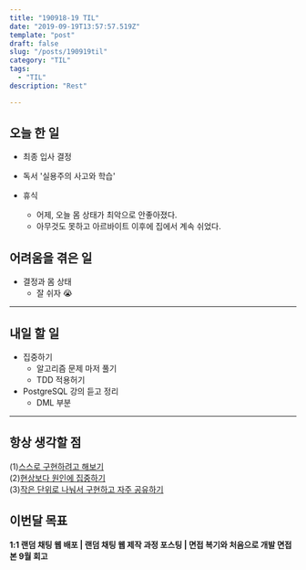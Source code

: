 ```yaml
---
title: "190918-19 TIL"
date: "2019-09-19T13:57:57.519Z"
template: "post"
draft: false
slug: "/posts/190919til"
category: "TIL"
tags:
  - "TIL"
description: "Rest"

---
```


## 오늘 한 일

- 최종 입사 결정
- 독서 '실용주의 사고와 학습'

- 휴식
  - 어제, 오늘 몸 상태가 최악으로 안좋아졌다.
  - 아무것도 못하고 아르바이트 이후에 집에서 계속 쉬었다.

## 어려움을 겪은 일

- 결정과 몸 상태
  - 잘 쉬자 😭

---

## 내일 할 일

- 집중하기
  - 알고리즘 문제 마저 풀기
  - TDD 적용허기
- PostgreSQL 강의 듣고 정리
  - DML 부분

------



## 항상 생각할 점

(1)<u>스스로 구현하려고 해보기</u> <br>(2)<u>현상보다 원인에 집중하기</u> <br>(3)<u>작은 단위로 나눠서 구현하고 자주 공유하기</u>



## 이번달 목표

**1:1 랜덤 채팅 웹 배포 | 랜덤 채팅 웹 제작 과정 포스팅 | 면접 복기와 처음으로 개발 면접 본 9월 회고**

